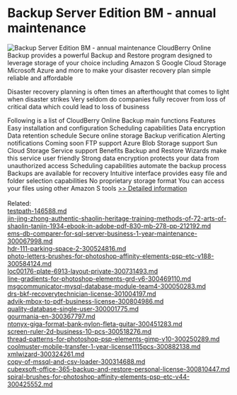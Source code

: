# Backup Server Edition BM - annual maintenance
![Backup Server Edition BM - annual maintenance](https://mycommerce.akamaized.net/api/pimages/P300601237/BIG/300601237.PNG)
CloudBerry Online Backup provides a powerful Backup and Restore program designed to leverage storage of your choice including Amazon S Google Cloud Storage Microsoft Azure and more to make your disaster recovery plan simple reliable and affordable

Disaster recovery planning is often times an afterthought that comes to light when disaster strikes
Very seldom do companies fully recover from loss of critical data which could lead to loss of business

Following is a list of CloudBerry Online Backup main functions
Features
Easy installation and configuration
Scheduling capabilities
Data encryption
Data retention schedule
Secure online storage
Backup verification
Alerting notifications
Coming soon
FTP support
Azure Blob Storage support
Sun Cloud Storage Service support
Benefits
Backup and Restore Wizards make this service user friendly
Strong data encryption protects your data from unauthorized access
Scheduling capabilities automate the backup process
Backups are available for recovery 
Intuitive interface provides easy file and folder selection capabilities
No proprietary storage format You can access your files using other Amazon S tools
[>> Detailed information](https://secure.shareit.com/shareit/product.html?productid=300601237&affiliateid=200057808)<br/><br/>Related:
<br />[testpath-146588.md](https://github.com/downloadplanet/downloadplanet/blob/main/testpath-146588.md)<br />[jin-jing-zhong-authentic-shaolin-heritage-training-methods-of-72-arts-of-shaolin-tanjin-1934-ebook-in-adobe-pdf-830-mb-278-pp-212192.md](https://github.com/downloadplanet/downloadplanet/blob/main/jin-jing-zhong-authentic-shaolin-heritage-training-methods-of-72-arts-of-shaolin-tanjin-1934-ebook-in-adobe-pdf-830-mb-278-pp-212192.md)<br />[ems-db-comparer-for-sql-server-business-1-year-maintenance-300067998.md](https://github.com/downloadplanet/downloadplanet/blob/main/ems-db-comparer-for-sql-server-business-1-year-maintenance-300067998.md)<br />[hdr-111-parking-space-2-300524816.md](https://github.com/downloadplanet/downloadplanet/blob/main/hdr-111-parking-space-2-300524816.md)<br />[photo-letters-brushes-for-photoshop-affinity-elements-psp-etc-v188-300584124.md](https://github.com/downloadplanet/downloadplanet/blob/main/photo-letters-brushes-for-photoshop-affinity-elements-psp-etc-v188-300584124.md)<br />[loc00176-plate-6913-layout-private-300731493.md](https://github.com/downloadplanet/downloadplanet/blob/main/loc00176-plate-6913-layout-private-300731493.md)<br />[line-gradients-for-photoshop-elements-grd-v6-300469110.md](https://github.com/downloadplanet/downloadplanet/blob/main/line-gradients-for-photoshop-elements-grd-v6-300469110.md)<br />[msgcommunicator-mysql-database-module-team4-300050283.md](https://github.com/downloadplanet/downloadplanet/blob/main/msgcommunicator-mysql-database-module-team4-300050283.md)<br />[drs-bkf-recoverytechnician-license-301004197.md](https://github.com/downloadplanet/downloadplanet/blob/main/drs-bkf-recoverytechnician-license-301004197.md)<br />[advik-mbox-to-pdf-business-license-300804986.md](https://github.com/downloadplanet/downloadplanet/blob/main/advik-mbox-to-pdf-business-license-300804986.md)<br />[quality-database-single-user-300001775.md](https://github.com/downloadplanet/downloadplanet/blob/main/quality-database-single-user-300001775.md)<br />[gourmania-en-300367797.md](https://github.com/downloadplanet/downloadplanet/blob/main/gourmania-en-300367797.md)<br />[ntonyx-giga-format-bank-nylon-fleta-guitar-300451283.md](https://github.com/downloadplanet/downloadplanet/blob/main/ntonyx-giga-format-bank-nylon-fleta-guitar-300451283.md)<br />[screen-ruler-2d-business-10-pcs-300518276.md](https://github.com/downloadplanet/downloadplanet/blob/main/screen-ruler-2d-business-10-pcs-300518276.md)<br />[thread-patterns-for-photoshop-psp-elements-gimp-v10-300250289.md](https://github.com/downloadplanet/downloadplanet/blob/main/thread-patterns-for-photoshop-psp-elements-gimp-v10-300250289.md)<br />[coolmuster-mobile-transfer-1-year-license1115pcs-300882138.md](https://github.com/downloadplanet/downloadplanet/blob/main/coolmuster-mobile-transfer-1-year-license1115pcs-300882138.md)<br />[xmlwizard-300324261.md](https://github.com/downloadplanet/downloadplanet/blob/main/xmlwizard-300324261.md)<br />[copy-of-mssql-and-csv-loader-300314688.md](https://github.com/downloadplanet/downloadplanet/blob/main/copy-of-mssql-and-csv-loader-300314688.md)<br />[cubexsoft-office-365-backup-and-restore-personal-license-300810447.md](https://github.com/downloadplanet/downloadplanet/blob/main/cubexsoft-office-365-backup-and-restore-personal-license-300810447.md)<br />[spiral-brushes-for-photoshop-affinity-elements-psp-etc-v44-300425552.md](https://github.com/downloadplanet/downloadplanet/blob/main/spiral-brushes-for-photoshop-affinity-elements-psp-etc-v44-300425552.md)